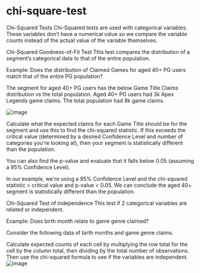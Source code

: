 # chi-square-test

Chi-Squared Tests
Chi-Squared tests are used with categorical variables. These variables don’t have a numerical value so we compare the variable counts instead of the actual value of the variable themselves.

Chi-Squared Goodness-of-Fit Test
This test compares the distribution of a segment’s categorical data to that of the entire population.

Example: Does the distribution of Claimed Games for aged 40+ PG users match that of the entire PG population?

The segment for aged 40+ PG users has the below Game Title Claims distribution vs the total population. Aged 40+ PG users had 3k Apex Legends game claims. The total population had 8k game claims.


![image](https://user-images.githubusercontent.com/114509199/193664236-d47ec514-5ba7-460f-85c3-c08ec2ee4906.png)



Calculate what the expected claims for each Game Title should be for the segment and use this to find the chi-squared statistic. If this exceeds the critical value (determined by a desired Confidence Level and number of categories you're looking at), then your segment is statistically different than the population.

You can also find the p-value and evaluate that it falls below 0.05 (assuming a 95% Confidence Level).

In our example, we're using a 95% Confidence Level and the chi-squared statistic > critical value and p-value < 0.05. We can conclude the aged 40+ segment is statistically different than the population.







Chi-Squared Test of Independence
This test if 2 categorical variables are related or independent. 

Example: Does birth month relate to game genre claimed?

Consider the following data of birth months and game genre claims.


Calculate expected counts of each cell by multiplying the row total for the cell by the column total, then dividing by the total number of observations. Then use the chi-squared formula to see if the variables are independent.
![image](https://user-images.githubusercontent.com/114509199/193664201-fa82bce1-a853-4fd2-b48e-6b0a8d01dca3.png)
